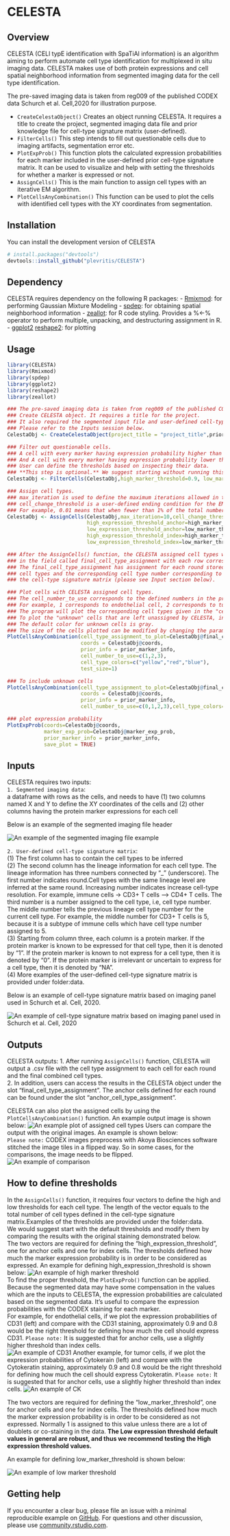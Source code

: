 
<!-- README.md is generated from README.Rmd. Please edit that file -->

# CELESTA

<!-- badges: start -->
<!-- badges: end -->

## Overview

CELESTA (CELl typE identification with SpaTiAl information) is an
algorithm aiming to perform automate cell type identification for
multiplexed in situ imaging data. CELESTA makes use of both protein
expressions and cell spatial neighborhood information from segmented
imaging data for the cell type identification.

The pre-saved imaging data is taken from reg009 of the published CODEX
data Schurch et al. Cell,2020 for illustration purpose.

-   `CreateCelestaObject()` Creates an object running CELESTA. It
    requires a title to create the project, segmented imaging data file
    and prior knowledge file for cell-type signature matrix
    (user-defined).
-   `FilterCells()` This step intends to fill out questionable cells due
    to imaging artifacts, segmentation error etc.
-   `PlotExpProb()` This function plots the calculated expression
    probabilities for each marker included in the user-defined prior
    cell-type signature matrix. It can be used to visualize and help
    with setting the thresholds for whether a marker is expressed or
    not.
-   `AssignCells()` This is the main function to assign cell types with
    an iterative EM algorithm.
-   `PlotCellsAnyCombination()` This function can be used to plot the
    cells with identified cell types with the XY coordinates from
    segmentation.

## Installation

You can install the development version of CELESTA

``` r
# install.packages("devtools")
devtools::install_github("plevritis/CELESTA")
```

## Dependency

CELESTA requires dependency on the following R packages: -
[Rmixmod](https://cran.r-project.org/web/packages/Rmixmod/index.html):
for performing Gaussian Mixture Modeling -
[spdep](https://cran.r-project.org/web/packages/spdep/index.html): for
obtaining spatial neighborhood information -
[zeallot](https://cran.r-project.org/web/packages/zeallot/index.html):
for R code styling. Provides a %&lt;-% operator to perform multiple,
unpacking, and destructuring assignment in R. -
[ggplot2](https://cran.r-project.org/web/packages/ggplot2/index.html)
[reshape2](https://cran.r-project.org/web/packages/reshape2/index.html):
for plotting

## Usage

``` r
library(CELESTA)
library(Rmixmod)
library(spdep)
library(ggplot2)
library(reshape2)
library(zeallot)

### The pre-saved imaging data is taken from reg009 of the published CODEX data Schurch et al. Cell,2020
### Create CELESTA object. It requires a title for the project. 
### It also required the segmented input file and user-defined cell-type signature matrix.
### Please refer to the Inputs session below.
CelestaObj <- CreateCelestaObject(project_title = "project_title",prior_marker_info,imaging_data)

### Filter out questionable cells. 
### A cell with every marker having expression probability higher than 0.9 are filtered out. 
### And A cell with every marker having expression probability lower than 0.4 are filtered out. 
### User can define the thresholds based on inspecting their data. 
### **This step is optional.** We suggest starting without running this step to see whether there are many doublets/triplets.
CelestaObj <- FilterCells(CelestaObj,high_marker_threshold=0.9, low_marker_threshold=0.4)

### Assign cell types. 
### max_iteration is used to define the maximum iterations allowed in the EM algorithm per round. 
### cell_change_threshold is a user-defined ending condition for the EM algorithm. 
### For example, 0.01 means that when fewer than 1% of the total number of cells do not change identity, the algorithm will stop.
CelestaObj <- AssignCells(CelestaObj,max_iteration=10,cell_change_threshold=0.01,
                          high_expression_threshold_anchor=high_marker_threshold_anchor,
                          low_expression_threshold_anchor=low_marker_threshold_anchor,
                          high_expression_threshold_index=high_marker_threshold_iteration,
                          low_expression_threshold_index=low_marker_threshold_iteration)

### After the AssignCells() function, the CELESTA assigned cell types will be stored in the CelestaObj
### in the field called final_cell_type_assignment with each row corresponding to a cell. 
### The final_cell_type_assignment has assignment for each round stored in each column, the final 
### cell types and the corresponding cell type number corresponding to the cell type specified in 
### the cell-type signature matrix (please see Input section below).

### Plot cells with CELESTA assigned cell types.
### The cell_number_to_use corresponds to the defined numbers in the prior cell-type signature matrix.
### For example, 1 corresponds to endothelial cell, 2 corresponds to tumor cell.
### The program will plot the corresponding cell types given in the "cell_number_to_use" parameter.
### To plot the "unknown" cells that are left unassigned by CELESTA, include 0 in the list.
### The default color for unknown cells is gray.
### The size of the cells plotted can be modified by changing the parameter test_size.
PlotCellsAnyCombination(cell_type_assignment_to_plot=CelestaObj@final_cell_type_assignment[,(CelestaObj@total_rounds+1)],
                        coords = CelestaObj@coords,
                        prior_info = prior_marker_info,
                        cell_number_to_use=c(1,2,3),
                        cell_type_colors=c("yellow","red","blue"),
                        test_size=1)

### To include unknown cells
PlotCellsAnyCombination(cell_type_assignment_to_plot=CelestaObj@final_cell_type_assignment[,(CelestaObj@total_rounds+1)],
                        coords = CelestaObj@coords,
                        prior_info = prior_marker_info,
                        cell_number_to_use=c(0,1,2,3),cell_type_colors=c("yellow","red","blue"))

### plot expression probability
PlotExpProb(coords=CelestaObj@coords,
            marker_exp_prob=CelestaObj@marker_exp_prob,
            prior_marker_info = prior_marker_info,
            save_plot = TRUE)
```

## Inputs

CELESTA requires two inputs:<br/> `1. Segmented imaging data`: <br/> a
dataframe with rows as the cells, and needs to have (1) two columns
named X and Y to define the XY coordinates of the cells and (2) other
columns having the protein marker expressions for each cell<br/>

Below is an example of the segmented imaging file header

![An example of the segmented imaging file
example](images/segmented_file_example.png)

`2. User-defined cell-type signature matrix`:<br/> (1) The first column
has to contain the cell types to be inferred <br/> (2) The second column
has the lineage information for each cell type. The lineage information
has three numbers connected by “\_” (underscore). The first number
indicates round.Cell types with the same lineage level are inferred at
the same round. Increasing number indicates increase cell-type
resolution. For example, immune cells -&gt; CD3+ T cells –&gt; CD4+ T
cells. The third number is a number assigned to the cell type, i.e, cell
type number. The middle number tells the previous lineage cell type
number for the current cell type. For example, the middle number for
CD3+ T cells is 5, because it is a subtype of immune cells which have
cell type number assigned to 5.<br/> (3) Starting from column three,
each column is a protein marker. If the protein marker is known to be
expressed for that cell type, then it is denoted by “1”. If the protein
marker is known to not express for a cell type, then it is denoted by
“0”. If the protein marker is irrelevant or uncertain to express for a
cell type, then it is denoted by “NA”.<br/> (4) More examples of the
user-defined cell-type signature matrix is provided under
folder:data.<br/>

Below is an example of cell-type signature matrix based on imaging panel
used in Schurch et al. Cell, 2020.

![An example of cell-type signature matrix based on imaging panel used
in Schurch et al. Cell, 2020](images/prior_matrix_example.png)

## Outputs

CELESTA outputs: 1. After running `AssignCells()` function, CELESTA will
output a .csv file with the cell type assignment to each cell for each
round and the final combined cell types. <br/> 2. In addition, users can
access the results in the CELESTA object under the slot
“final\_cell\_type\_assignment”. The anchor cells defined for each round
can be found under the slot “anchor\_cell\_type\_assignment”.<br/>

CELESTA can also plot the assigned cells by using the
`PlotCellsAnyCombination()` function. An example output image is shown
below: ![An example plot of assigned cell
types](images/plot_cell_assignment.png) Users can compare the output
with the original images. An example is shown below:<br/> `Please note:`
CODEX images preprocess with Akoya Biosciences software stitched the
image tiles in a flipped way. So in some cases, for the comparisons, the
image needs to be flipped.<br/> ![An example of
comparison](images/demo_image.png)

## How to define thresholds

In the `AssignCells()` function, it requires four vectors to define the
high and low thresholds for each cell type. The length of the vector
equals to the total number of cell types defined in the cell-type
signature matrix.Examples of the thresholds are provided under the
folder:data.<br/> We would suggest start with the default thresholds and
modify them by comparing the results with the original staining
demonstrated below.<br/> The two vectors are required for defining the
“high\_expression\_threshold”, one for anchor cells and one for index
cells. The thresholds defined how much the marker expression probability
is in order to be considered as expressed. An example for defining
high\_expression\_threshold is shown below: ![An example of high marker
threshold](images/high_threshold_example.png) <br/> To find the proper
threshold, the `PlotExpProb()` function can be applied. Because the
segmented data may have some compensation in the values which are the
inputs to CELESTA, the expression probabilities are calculated based on
the segmented data. It’s useful to compare the expression probabilities
with the CODEX staining for each marker.<br/> For example, for
endothelial cells, if we plot the expression probabilities of CD31
(left) and compare with the CD31 staining, approximately 0.9 and 0.8
would be the right threshold for defining how much the cell should
express CD31. `Please note:` It is suggested that for anchor cells, use
a slightly higher threshold than index cells.<br/> ![An example of
CD31](images/CD31_threshold.png) Another example, for tumor cells, if we
plot the expression probabilities of Cytokerain (left) and compare with
the Cytokeratin staining, approximately 0.9 and 0.8 would be the right
threshold for defining how much the cell should express Cytokeratin.
`Please note:` It is suggested that for anchor cells, use a slightly
higher threshold than index cells. ![An example of
CK](images/Cytokeratin_threshold.png)

The two vectors are required for defining the “low\_marker\_threshold”,
one for anchor cells and one for index cells. The thresholds defined how
much the marker expression probability is in order to be considered as
not expressed. Normally 1 is assigned to this value unless there are a
lot of doublets or co-staining in the data. **The Low expression
threshold default values in general are robust, and thus we recommend
testing the High expression threshold values.**<br/>

An example for defining low\_marker\_threshold is shown below:<br/>

![An example of low marker threshold](images/low_threshold_example.png)

## Getting help

If you encounter a clear bug, please file an issue with a minimal
reproducible example on
[GitHub](https://github.com/plevritis/CELESTA/issues). For questions and
other discussion, please use
[community.rstudio.com](https://community.rstudio.com/).
